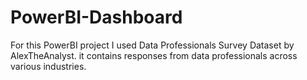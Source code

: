 # PowerBI-Dashboard

For this PowerBI project I used Data Professionals Survey Dataset by AlexTheAnalyst. it contains responses from data professionals across various industries.


